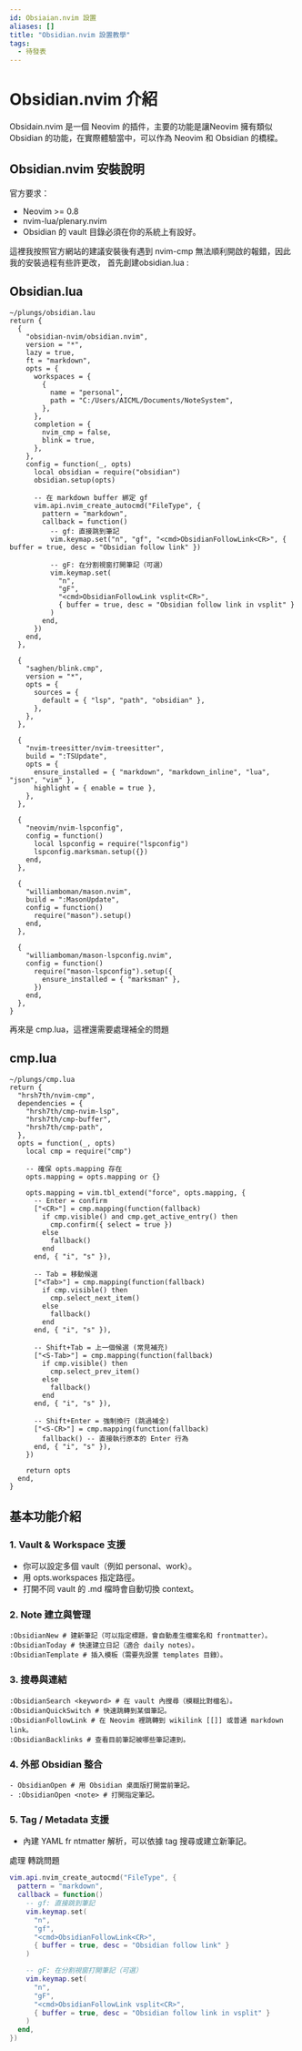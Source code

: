 ```yaml
---
id: Obsiaian.nvim 設置
aliases: []
title: "Obsidian.nvim 設置教學"
tags:
  - 待發表
---
```


# Obsidian.nvim 介紹

Obsidain.nvim 是一個 Neovim 的插件，主要的功能是讓Neovim 擁有類似 Obsidian 的功能，在實際體驗當中，可以作為 Neovim 和 Obsidian 的橋樑。

## Obsidian.nvim 安裝說明

官方要求：

- Neovim >= 0.8
- nvim-lua/plenary.nvim
- Obsidian 的 vault 目錄必須在你的系統上有設好。

這裡我按照官方網站的建議安裝後有遇到 nvim-cmp 無法順利開啟的報錯，因此我的安裝過程有些許更改， 首先創建obsidian.lua :

## Obsidian.lua

```shell
~/plungs/obsidian.lau
return {
  {
    "obsidian-nvim/obsidian.nvim",
    version = "*",
    lazy = true,
    ft = "markdown",
    opts = {
      workspaces = {
        {
          name = "personal",
          path = "C:/Users/AICML/Documents/NoteSystem",
        },
      },
      completion = {
        nvim_cmp = false,
        blink = true,
      },
    },
    config = function(_, opts)
      local obsidian = require("obsidian")
      obsidian.setup(opts)

      -- 在 markdown buffer 綁定 gf
      vim.api.nvim_create_autocmd("FileType", {
        pattern = "markdown",
        callback = function()
          -- gf: 直接跳到筆記
          vim.keymap.set("n", "gf", "<cmd>ObsidianFollowLink<CR>", { buffer = true, desc = "Obsidian follow link" })

          -- gF: 在分割視窗打開筆記（可選）
          vim.keymap.set(
            "n",
            "gF",
            "<cmd>ObsidianFollowLink vsplit<CR>",
            { buffer = true, desc = "Obsidian follow link in vsplit" }
          )
        end,
      })
    end,
  },

  {
    "saghen/blink.cmp",
    version = "*",
    opts = {
      sources = {
        default = { "lsp", "path", "obsidian" },
      },
    },
  },

  {
    "nvim-treesitter/nvim-treesitter",
    build = ":TSUpdate",
    opts = {
      ensure_installed = { "markdown", "markdown_inline", "lua", "json", "vim" },
      highlight = { enable = true },
    },
  },

  {
    "neovim/nvim-lspconfig",
    config = function()
      local lspconfig = require("lspconfig")
      lspconfig.marksman.setup({})
    end,
  },

  {
    "williamboman/mason.nvim",
    build = ":MasonUpdate",
    config = function()
      require("mason").setup()
    end,
  },

  {
    "williamboman/mason-lspconfig.nvim",
    config = function()
      require("mason-lspconfig").setup({
        ensure_installed = { "marksman" },
      })
    end,
  },
}
```

再來是 cmp.lua，這裡還需要處理補全的問題

## cmp.lua

```shell
~/plungs/cmp.lua
return {
  "hrsh7th/nvim-cmp",
  dependencies = {
    "hrsh7th/cmp-nvim-lsp",
    "hrsh7th/cmp-buffer",
    "hrsh7th/cmp-path",
  },
  opts = function(_, opts)
    local cmp = require("cmp")

    -- 確保 opts.mapping 存在
    opts.mapping = opts.mapping or {}

    opts.mapping = vim.tbl_extend("force", opts.mapping, {
      -- Enter = confirm
      ["<CR>"] = cmp.mapping(function(fallback)
        if cmp.visible() and cmp.get_active_entry() then
          cmp.confirm({ select = true })
        else
          fallback()
        end
      end, { "i", "s" }),

      -- Tab = 移動候選
      ["<Tab>"] = cmp.mapping(function(fallback)
        if cmp.visible() then
          cmp.select_next_item()
        else
          fallback()
        end
      end, { "i", "s" }),

      -- Shift+Tab = 上一個候選 (常見補充)
      ["<S-Tab>"] = cmp.mapping(function(fallback)
        if cmp.visible() then
          cmp.select_prev_item()
        else
          fallback()
        end
      end, { "i", "s" }),

      -- Shift+Enter = 強制換行 (跳過補全)
      ["<S-CR>"] = cmp.mapping(function(fallback)
        fallback() -- 直接執行原本的 Enter 行為
      end, { "i", "s" }),
    })

    return opts
  end,
}
```

## 基本功能介紹

### 1. Vault & Workspace 支援

- 你可以設定多個 vault（例如 personal、work）。
- 用 opts.workspaces 指定路徑。
- 打開不同 vault 的 .md 檔時會自動切換 context。

### 2. Note 建立與管理

```shell
:ObsidianNew # 建新筆記（可以指定標題，會自動產生檔案名和 frontmatter）。
:ObsidianToday # 快速建立日記（適合 daily notes）。
:ObsidianTemplate # 插入模板（需要先設置 templates 目錄）。
```

### 3. 搜尋與連結

```shell
:ObsidianSearch <keyword> # 在 vault 內搜尋（模糊比對檔名）。
:ObsidianQuickSwitch # 快速跳轉到某個筆記。
:ObsidianFollowLink # 在 Neovim 裡跳轉到 wikilink [[]] 或普通 markdown link。
:ObsidianBacklinks # 查看目前筆記被哪些筆記連到。
```

### 4. 外部 Obsidian 整合

```shell
- ObsidianOpen # 用 Obsidian 桌面版打開當前筆記。
- :ObsidianOpen <note> # 打開指定筆記。
```

### 5. Tag / Metadata 支援

- 內建 YAML fr ntmatter 解析，可以依據 tag 搜尋或建立新筆記。

處理 轉跳問題

```lua
vim.api.nvim_create_autocmd("FileType", {
  pattern = "markdown",
  callback = function()
    -- gf: 直接跳到筆記
    vim.keymap.set(
      "n",
      "gf",
      "<cmd>ObsidianFollowLink<CR>",
      { buffer = true, desc = "Obsidian follow link" }
    )

    -- gF: 在分割視窗打開筆記（可選）
    vim.keymap.set(
      "n",
      "gF",
      "<cmd>ObsidianFollowLink vsplit<CR>",
      { buffer = true, desc = "Obsidian follow link in vsplit" }
    )
  end,
})
```
